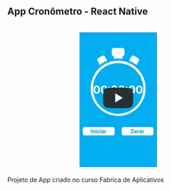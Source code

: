 ## App Cronômetro - React Native
<br/>

<div align="center">
<a href="https://youtu.be/8vPRshK-I4s" title="App Cronômetro - React Native" target="_blank" ><img src="https://github.com/hugofficial/Cronometro/blob/main/Captura%20de%20tela%202021-11-19%20221817.png" alt="App Cronômetro - React Native" width=35% height=35% /></a>
 </div>
 
<br/>
Projeto de App criado no curso Fabrica de Aplicativos
